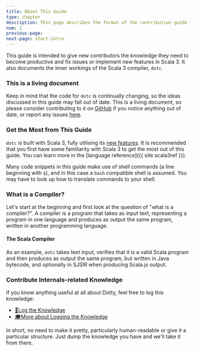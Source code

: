 ```yaml
---
title: About This Guide
type: chapter
description: This page describes the format of the contribution guide for the Scala 3 compiler.
num: 1
previous-page:
next-page: start-intro
---
```


This guide is intended to give new contributors the knowledge they need to
become productive and fix issues or implement new features in Scala 3. It
also documents the inner workings of the Scala 3 compiler, `dotc`.

### This is a living document

Keep in mind that the code for `dotc` is continually changing, so the ideas
discussed in this guide may fall out of date. This is a living document, so
please consider contributing to it on
[GitHub](https://github.com/scala/docs.scala-lang/tree/main/_overviews/scala3-contribution)
if you notice anything out of date, or report any issues
[here](https://github.com/scala/docs.scala-lang/issues).

### Get the Most from This Guide

`dotc` is built with Scala 3, fully utilising its [new
features](/scala3/new-in-scala3.html). It is recommended that you first have
some familiarity with Scala 3 to get the most out of this guide. You can learn
more in the [language reference]({{ site.scala3ref }}).

Many code snippets in this guide make use of shell commands (a line beginning
with `$`), and in this case a `bash` compatible shell is assumed. You may have
to look up how to translate commands to your shell.

### What is a Compiler?

Let's start at the beginning and first look at the question of "what is a
compiler?". A compiler is a program that takes as input text, representing a
program in one language and produces as output the same program, written in
another programming language.

#### The Scala Compiler

As an example, `dotc` takes text input, verifies that it is a valid Scala program
and then produces as output the same program, but written in Java bytecode, and optionally
in SJSIR when producing Scala.js output.

### Contribute Internals-related Knowledge
If you know anything useful at all about Dotty, feel free to log this knowledge:

- [📜Log the Knowledge](https://github.com/lampepfl/dotty-knowledge/issues/new)
- [🎓More about Logging the Knowledge](https://github.com/lampepfl/dotty-knowledge/blob/master/README.md)

In short, no need to make it pretty, particularly human-readable or give it a particular structure. Just dump the knowledge you have and we'll take it from there.